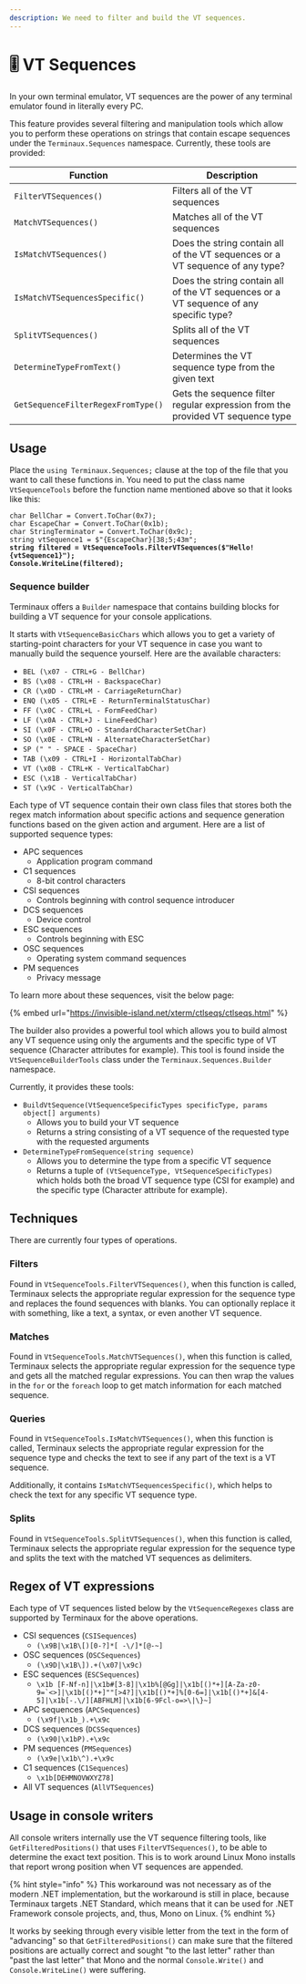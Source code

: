 ```yaml
---
description: We need to filter and build the VT sequences.
---
```


# 🎚 VT Sequences

In your own terminal emulator, VT sequences are the power of any terminal emulator found in literally every PC.

This feature provides several filtering and manipulation tools which allow you to perform these operations on strings that contain escape sequences under the `Terminaux.Sequences` namespace. Currently, these tools are provided:

| Function                           | Description                                                                            |
| ---------------------------------- | -------------------------------------------------------------------------------------- |
| `FilterVTSequences()`              | Filters all of the VT sequences                                                        |
| `MatchVTSequences()`               | Matches all of the VT sequences                                                        |
| `IsMatchVTSequences()`             | Does the string contain all of the VT sequences or a VT sequence of any type?          |
| `IsMatchVTSequencesSpecific()`     | Does the string contain all of the VT sequences or a VT sequence of any specific type? |
| `SplitVTSequences()`               | Splits all of the VT sequences                                                         |
| `DetermineTypeFromText()`          | Determines the VT sequence type from the given text                                    |
| `GetSequenceFilterRegexFromType()` | Gets the sequence filter regular expression from the provided VT sequence type         |

## Usage

Place the `using Terminaux.Sequences;` clause at the top of the file that you want to call these functions in. You need to put the class name `VtSequenceTools` before the function name mentioned above so that it looks like this:

<pre class="language-csharp"><code class="lang-csharp">char BellChar = Convert.ToChar(0x7);
char EscapeChar = Convert.ToChar(0x1b);
char StringTerminator = Convert.ToChar(0x9c);
string vtSequence1 = $"{EscapeChar}[38;5;43m";
<strong>string filtered = VtSequenceTools.FilterVTSequences($"Hello!{vtSequence1}");
</strong><strong>Console.WriteLine(filtered);
</strong></code></pre>

### Sequence builder

Terminaux offers a `Builder` namespace that contains building blocks for building a VT sequence for your console applications.

It starts with `VtSequenceBasicChars` which allows you to get a variety of starting-point characters for your VT sequence in case you want to manually build the sequence yourself. Here are the available characters:

* `BEL (\x07 - CTRL+G - BellChar)`
* `BS (\x08 - CTRL+H - BackspaceChar)`
* `CR (\x0D - CTRL+M - CarriageReturnChar)`
* `ENQ (\x05 - CTRL+E - ReturnTerminalStatusChar)`
* `FF (\x0C - CTRL+L - FormFeedChar)`
* `LF (\x0A - CTRL+J - LineFeedChar)`
* `SI (\x0F - CTRL+O - StandardCharacterSetChar)`
* `SO (\x0E - CTRL+N - AlternateCharacterSetChar)`
* `SP (" " - SPACE - SpaceChar)`
* `TAB (\x09 - CTRL+I - HorizontalTabChar)`
* `VT (\x0B - CTRL+K - VerticalTabChar)`
* `ESC (\x1B - VerticalTabChar)`
* `ST (\x9C - VerticalTabChar)`

Each type of VT sequence contain their own class files that stores both the regex match information about specific actions and sequence generation functions based on the given action and argument. Here are a list of supported sequence types:

* APC sequences
  * Application program command
* C1 sequences
  * 8-bit control characters
* CSI sequences
  * Controls beginning with control sequence introducer
* DCS sequences
  * Device control
* ESC sequences
  * Controls beginning with ESC
* OSC sequences
  * Operating system command sequences
* PM sequences
  * Privacy message

To learn more about these sequences, visit the below page:

{% embed url="https://invisible-island.net/xterm/ctlseqs/ctlseqs.html" %}

The builder also provides a powerful tool which allows you to build almost any VT sequence using only the arguments and the specific type of VT sequence (Character attributes for example). This tool is found inside the `VtSequenceBuilderTools` class under the `Terminaux.Sequences.Builder` namespace.

Currently, it provides these tools:

* `BuildVtSequence(VtSequenceSpecificTypes specificType, params object[] arguments)`
  * Allows you to build your VT sequence
  * Returns a string consisting of a VT sequence of the requested type with the requested arguments
* `DetermineTypeFromSequence(string sequence)`
  * Allows you to determine the type from a specific VT sequence
  * Returns a tuple of `(VtSequenceType, VtSequenceSpecificTypes)` which holds both the broad VT sequence type (CSI for example) and the specific type (Character attribute for example).

## Techniques

There are currently four types of operations.

### Filters

Found in `VtSequenceTools.FilterVTSequences()`, when this function is called, Terminaux selects the appropriate regular expression for the sequence type and replaces the found sequences with blanks. You can optionally replace it with something, like a text, a syntax, or even another VT sequence.

### Matches

Found in `VtSequenceTools.MatchVTSequences()`, when this function is called, Terminaux selects the appropriate regular expression for the sequence type and gets all the matched regular expressions. You can then wrap the values in the `for` or the `foreach` loop to get match information for each matched sequence.

### Queries

Found in `VtSequenceTools.IsMatchVTSequences()`, when this function is called, Terminaux selects the appropriate regular expression for the sequence type and checks the text to see if any part of the text is a VT sequence.

Additionally, it contains `IsMatchVTSequencesSpecific()`, which helps to check the text for any specific VT sequence type.

### Splits

Found in `VtSequenceTools.SplitVTSequences()`, when this function is called, Terminaux selects the appropriate regular expression for the sequence type and splits the text with the matched VT sequences as delimiters.

## Regex of VT expressions

Each type of VT sequences listed below by the `VtSequenceRegexes` class are supported by Terminaux for the above operations.

* CSI sequences (`CSISequences`)
  * `(\x9B|\x1B\[)[0-?]*[ -\/]*[@-~]`
* OSC sequences (`OSCSequences`)
  * `(\x9D|\x1B\]).+(\x07|\x9c)`
* ESC sequences (`ESCSequences`)
  * ``\x1b [F-Nf-n]|\x1b#[3-8]|\x1b%[@Gg]|\x1b[()*+][A-Za-z0-9=`<>]|\x1b[()*+]""[>4?]|\x1b[()*+]%[0-6=]|\x1b[()*+]&[4-5]|\x1b[-.\/][ABFHLM]|\x1b[6-9Fcl-o=>\|\}~]``
* APC sequences (`APCSequences`)
  * `(\x9f|\x1b_).+\x9c`
* DCS sequences (`DCSSequences`)
  * `(\x90|\x1bP).+\x9c`
* PM sequences (`PMSequences`)
  * `(\x9e|\x1b\^).+\x9c`
* C1 sequences (`C1Sequences`)
  * `\x1b[DEHMNOVWXYZ78]`
* All VT sequences (`AllVTSequences`)

## Usage in console writers

All console writers internally use the VT sequence filtering tools, like `GetFilteredPositions()` that uses `FilterVTSequences()`, to be able to determine the exact text position. This is to work around Linux Mono installs that report wrong position when VT sequences are appended.

{% hint style="info" %}
This workaround was not necessary as of the modern .NET implementation, but the workaround is still in place, because Terminaux targets .NET Standard, which means that it can be used for .NET Framework console projects, and, thus, Mono on Linux.
{% endhint %}

It works by seeking through every visible letter from the text in the form of "advancing" so that `GetFilteredPositions()` can make sure that the filtered positions are actually correct and sought "to the last letter" rather than "past the last letter" that Mono and the normal `Console.Write()` and `Console.WriteLine()` were suffering.
